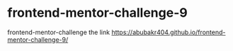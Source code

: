 # frontend-mentor-challenge-9
frontend-mentor-challenge the link https://abubakr404.github.io/frontend-mentor-challenge-9/
